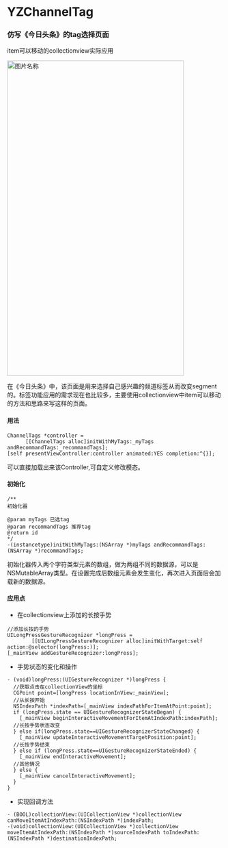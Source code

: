 # YZChannelTag
### 仿写《今日头条》的tag选择页面

item可以移动的collectionview实际应用

<img src="https://github.com/Shin1122/YZChannelTag/blob/master/taggif.gif" width = "414" height = "736" alt="图片名称" align=center />

在《今日头条》中，该页面是用来选择自己感兴趣的频道标签从而改变segment的。标签功能应用的需求现在也比较多，主要使用collectionview中item可以移动的方法和思路来写这样的页面。

#### 用法

```
ChannelTags *controller = 
      [[ChannelTags alloc]initWithMyTags:_myTags andRecommandTags:_recommandTags];
[self presentViewController:controller animated:YES completion:^{}];
```
可以直接加载出来该Controller,可自定义修改模态。

#### 初始化
```
/**
初始化器

@param myTags 已选tag
@param recommandTags 推荐tag
@return id
*/
-(instancetype)initWithMyTags:(NSArray *)myTags andRecommandTags:(NSArray *)recommandTags;

```
初始化器传入两个字符类型元素的数组，做为两组不同的数据源，可以是NSMutableArray类型。在设置完成后数组元素会发生变化，再次进入页面后会加载新的数据源。

#### 应用点
* 在collectionview上添加的长按手势
```
//添加长按的手势
UILongPressGestureRecognizer *longPress = 
        [[UILongPressGestureRecognizer alloc]initWithTarget:self action:@selector(longPress:)];
[_mainView addGestureRecognizer:longPress];
```
* 手势状态的变化和操作
```
- (void)longPress:(UIGestureRecognizer *)longPress {
  //获取点击在collectionView的坐标
  CGPoint point=[longPress locationInView:_mainView];
  //从长按开始
  NSIndexPath *indexPath=[_mainView indexPathForItemAtPoint:point];
  if (longPress.state == UIGestureRecognizerStateBegan) {
    [_mainView beginInteractiveMovementForItemAtIndexPath:indexPath];
  //长按手势状态改变
  } else if(longPress.state==UIGestureRecognizerStateChanged) {
    [_mainView updateInteractiveMovementTargetPosition:point];
  //长按手势结束
  } else if (longPress.state==UIGestureRecognizerStateEnded) {
    [_mainView endInteractiveMovement];
  //其他情况
  } else {
    [_mainView cancelInteractiveMovement];
  }
}
```
* 实现回调方法
```
- (BOOL)collectionView:(UICollectionView *)collectionView canMoveItemAtIndexPath:(NSIndexPath *)indexPath;
-(void)collectionView:(UICollectionView *)collectionView moveItemAtIndexPath:(NSIndexPath *)sourceIndexPath toIndexPath:(NSIndexPath *)destinationIndexPath;
```





